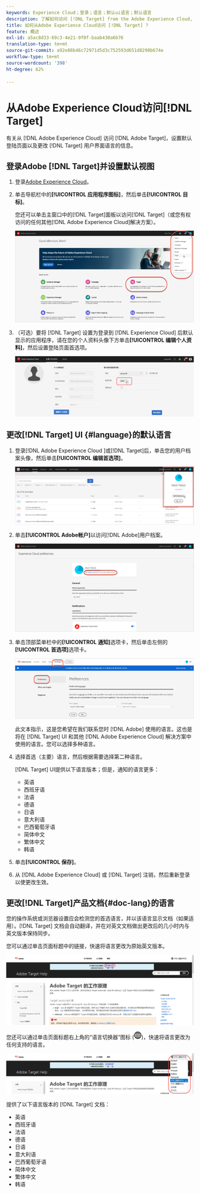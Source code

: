 ```yaml
---
keywords: Experience Cloud；登录；语言；默认ui语言；默认语言
description: 了解如何访问 [!DNL Target] from the Adobe Experience Cloud, set your default view, and change the language of the [!DNL Target] UI和文档。
title: 如何从Adobe Experience Cloud访问 [!DNL Target] ?
feature: 概述
exl-id: a5ac8d33-69c3-4e21-9f0f-baab430a6b76
translation-type: tm+mt
source-git-commit: a92e88b46c72971d5d3c752593d651d8290b674e
workflow-type: tm+mt
source-wordcount: '398'
ht-degree: 62%

---
```


# 从Adobe Experience Cloud访问[!DNL Target]

有关从 [!DNL Adobe Experience Cloud] 访问 [!DNL Adobe Target]，设置默认登陆页面以及更改 [!DNL Target] 用户界面语言的信息。

## 登录Adobe [!DNL Target]并设置默认视图

1. 登录[Adobe Experience Cloud](https://experience.adobe.com/)。

1. 单击导航栏中的&#x200B;**[!UICONTROL 应用程序图标]**，然后单击&#x200B;**[!UICONTROL 目标]**。

   您还可以单击主窗口中的[!DNL Target]面板以访问[!DNL Target]（或您有权访问的任何其他[!DNL Adobe Experience Cloud]解决方案）。

   ![应用程序图标](/help/c-intro/assets/appmenu-new.png)

1. （可选）要将 [!DNL Target] 设置为登录到 [!DNL Experience Cloud] 后默认显示的应用程序，请在您的个人资料头像下方单击&#x200B;**[!UICONTROL 编辑个人资料]**，然后设置登陆页面首选项。

   ![登陆页面](/help/c-intro/assets/pagepref-new.png)

## 更改[!DNL Target] UI {#language}的默认语言

1. 登录[!DNL Adobe Experience Cloud ]或[!DNL Target]后，单击您的用户档案头像，然后单击&#x200B;**[!UICONTROL 编辑首选项]**。

   ![编辑个人资料](/help/c-intro/assets/change-language.png)

1. 单击&#x200B;**[!UICONTROL Adobe帐户]**&#x200B;以访问[!DNL Adobe]用户档案。

   ![Adobe帐户](/help/c-intro/assets/adobe-account.png)

1. 单击顶部菜单栏中的&#x200B;**[!UICONTROL 通知]**&#x200B;选项卡，然后单击左侧的&#x200B;**[!UICONTROL 首选项]**&#x200B;选项卡。

   ![首选语言](/help/c-intro/assets/prefered-language.png)

   此文本指示，这是您希望在我们联系您时 [!DNL Adobe] 使用的语言。这也是将在 [!DNL Target] UI 和其他 [!DNL Adobe Experience Cloud] 解决方案中使用的语言。您可以选择多种语言。

1. 选择首选（主要）语言，然后根据需要选择第二种语言。

   [!DNL Target] UI提供以下语言版本；但是，通知的语言更多：

   * 英语
   * 西班牙语
   * 法语
   * 德语
   * 日语
   * 意大利语
   * 巴西葡萄牙语
   * 简体中文
   * 繁体中文
   * 韩语

1. 单击&#x200B;**[!UICONTROL 保存]**。

1. 从 [!DNL Adobe Experience Cloud] 或 [!DNL Target] 注销，然后重新登录以使更改生效。

## 更改[!DNL Target]产品文档{#doc-lang}的语言

您的操作系统或浏览器设置应会检测您的首选语言，并以该语言显示文档（如果适用）。[!DNL Target] 文档会自动翻译，并在对英文文档做出更改后的几小时内与英文版本保持同步。

您可以通过单击页面标题中的链接，快速将语言更改为原始英文版本。

![更改为原始语言](/help/c-intro/assets/mt-original.png)

您还可以通过单击页面标题右上角的“语言切换器”图标 (![语言切换器](/help/c-intro/assets/icon-language-switcher.png))，快速将语言更改为任何支持的语言。

![语言切换器](/help/c-intro/assets/language-switcher.png)

提供了以下语言版本的 [!DNL Target] 文档：

* 英语
* 西班牙语
* 法语
* 德语
* 日语
* 意大利语
* 巴西葡萄牙语
* 简体中文
* 繁体中文
* 韩语
